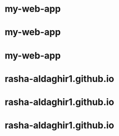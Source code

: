 # my-web-app
# my-web-app
# my-web-app
# rasha-aldaghir1.github.io
# rasha-aldaghir1.github.io
# rasha-aldaghir1.github.io
